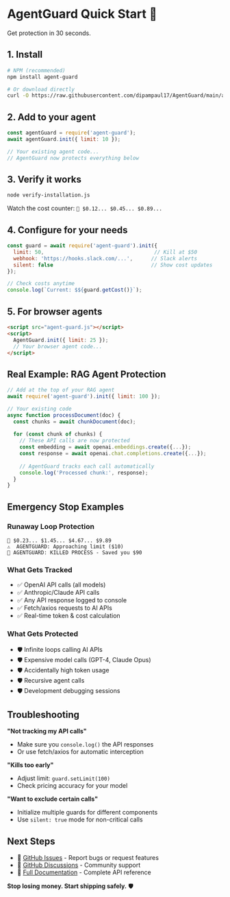 # AgentGuard Quick Start 🚀

Get protection in 30 seconds.

## 1. Install
```bash
# NPM (recommended)
npm install agent-guard

# Or download directly
curl -O https://raw.githubusercontent.com/dipampaul17/AgentGuard/main/agent-guard.js
```

## 2. Add to your agent
```javascript
const agentGuard = require('agent-guard');
await agentGuard.init({ limit: 10 });

// Your existing agent code...
// AgentGuard now protects everything below
```

## 3. Verify it works
```bash
node verify-installation.js
```
Watch the cost counter: `💸 $0.12... $0.45... $0.89...`

## 4. Configure for your needs
```javascript
const guard = await require('agent-guard').init({
  limit: 50,                                    // Kill at $50
  webhook: 'https://hooks.slack.com/...',      // Slack alerts
  silent: false                                // Show cost updates
});

// Check costs anytime
console.log(`Current: $${guard.getCost()}`);
```

## 5. For browser agents
```html
<script src="agent-guard.js"></script>
<script>
  AgentGuard.init({ limit: 25 });
  // Your browser agent code...
</script>
```

## Real Example: RAG Agent Protection
```javascript
// Add at the top of your RAG agent
await require('agent-guard').init({ limit: 100 });

// Your existing code
async function processDocument(doc) {
  const chunks = await chunkDocument(doc);
  
  for (const chunk of chunks) {
    // These API calls are now protected
    const embedding = await openai.embeddings.create({...});
    const response = await openai.chat.completions.create({...});
    
    // AgentGuard tracks each call automatically
    console.log('Processed chunk:', response);
  }
}
```

## Emergency Stop Examples

### Runaway Loop Protection
```
💸 $0.23... $1.45... $4.67... $9.89
⚠️  AGENTGUARD: Approaching limit ($10)
🛑 AGENTGUARD: KILLED PROCESS - Saved you $90
```

### What Gets Tracked
- ✅ OpenAI API calls (all models)
- ✅ Anthropic/Claude API calls  
- ✅ Any API response logged to console
- ✅ Fetch/axios requests to AI APIs
- ✅ Real-time token & cost calculation

### What Gets Protected
- 🛡️ Infinite loops calling AI APIs
- 🛡️ Expensive model calls (GPT-4, Claude Opus)
- 🛡️ Accidentally high token usage
- 🛡️ Recursive agent calls
- 🛡️ Development debugging sessions

## Troubleshooting

**"Not tracking my API calls"**
- Make sure you `console.log()` the API responses
- Or use fetch/axios for automatic interception

**"Kills too early"**
- Adjust limit: `guard.setLimit(100)`
- Check pricing accuracy for your model

**"Want to exclude certain calls"**
- Initialize multiple guards for different components
- Use `silent: true` mode for non-critical calls

## Next Steps

- 📧 [GitHub Issues](https://github.com/dipampaul17/AgentGuard/issues) - Report bugs or request features
- 💬 [GitHub Discussions](https://github.com/dipampaul17/AgentGuard/discussions) - Community support
- 📖 [Full Documentation](API.md) - Complete API reference

**Stop losing money. Start shipping safely.** 🛡️
